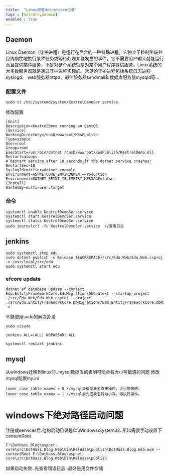 ```yaml
---
title:  "Linux部署dotnetcore记录"
tags : [netcore,daemon]
enabled : true
---
```

## Daemon
Linux Daemon（守护进程）是运行在后台的一种特殊进程。它独立于控制终端并且周期性地执行某种任务或等待处理某些发生的事件。它不需要用户输入就能运行而且提供某种服务，不是对整个系统就是对某个用户程序提供服务。Linux系统的大多数服务器就是通过守护进程实现的。常见的守护进程包括系统日志进程syslogd、 web服务器httpd、邮件服务器sendmail和数据库服务器mysqld等...

### 配置文件

```
sudo vi /etc/systemd/system/KestrelDemoSer.service
```
修改配置
```
[Unit]
Description=KestrelDemo running on CentOS
[Service]
WorkingDirectory=/cusD/wwwroot/KesPublish
Type=simple
User=root
Group=root
ExecStart=/usr/bin/dotnet /cusD/wwwroot/KesPublish/KestrelDemo.dll
Restart=always
# Restart service after 10 seconds if the dotnet service crashes:
RestartSec=10
SyslogIdentifier=dotnet-example
Environment=ASPNETCORE_ENVIRONMENT=Production
Environment=DOTNET_PRINT_TELEMETRY_MESSAGE=false
[Install]
WantedBy=multi-user.target

```

### 命令
```
systemctl enable KestrelDemoSer.service
systemctl start KestrelDemoSer.service
systemctl status KestrelDemoSer.service
sudo journalctl -fu KestrelDemoSer.service  //查看日志
```

## jenkins
```shell
sudo systemctl stop edu
sudo dotnet publish -c Release ${WORKSPACE}/src/Edu.Web/Edu.Web.csproj -o /usr/local/src/edu
sudo systemctl start edu
```

### efcore update

```shell
dotnet ef database update --context Edu.EntityFrameworkCore.EduMigrationsDbContext --startup-project ./src/Edu.Web/Edu.Web.csproj --project ./src/Edu.EntityFrameworkCore.DbMigrations/Edu.EntityFrameworkCore.DbMigrations.csproj   -v
```

不能使用sudo的解决办法

```
sudo visudo

jenkins ALL=(ALL) NOPASSWD: ALL

systemctl restart jenkins

```

## mysql 
从windows迁移到linux时..mysql数据库的表明可能会有大小写敏感的问题
修改mysql配置my.ini

```
lower_case_table_names = 0 //mysql会根据表名直接操作，大小写敏感。 
lower_case_table_names = 1 //mysql会先把表名转为小写，再执行操作。 
```







# windows下绝对路径启动问题

注册成services后.他的启动目录是C:\Windows\System32..所以需要手动设置下contentRoot

```
F:\DotHass.Blog\aspnet-core\src\DotHass.Blog.Web\bin\Release\publish\DotHass.Blog.Web.exe --contentRoot F:\DotHass.Blog\aspnet-core\src\DotHass.Blog.Web\bin\Release\publish
```

如果启动失败..先查看错误日志..最好是用文件存储

